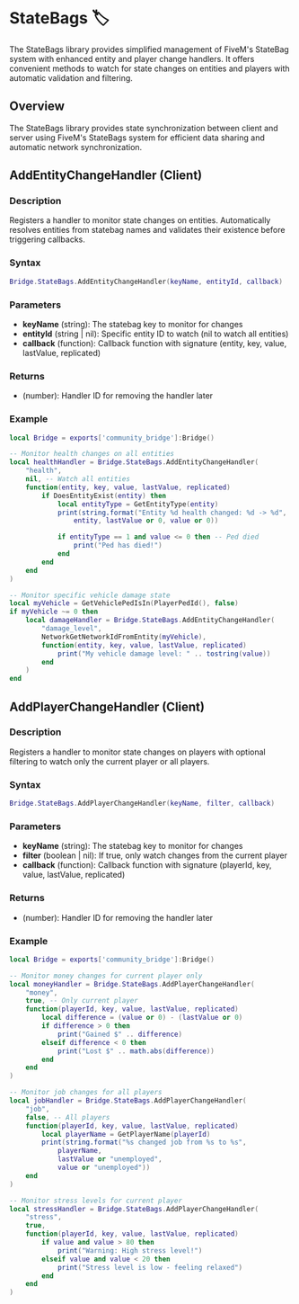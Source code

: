 # StateBags 🏷️

<!--META
nav: true
toc: true
description: The StateBags library provides simplified management of FiveM's StateBag system with enhanced entity and player change handlers. It offers convenient methods to watch for state changes on entities and players with automatic validation and filtering.
-->

The StateBags library provides simplified management of FiveM's StateBag system with enhanced entity and player change handlers. It offers convenient methods to watch for state changes on entities and players with automatic validation and filtering.

## Overview

The StateBags library provides state synchronization between client and server using FiveM's StateBags system for efficient data sharing and automatic network synchronization.

## AddEntityChangeHandler (Client)

### Description
Registers a handler to monitor state changes on entities. Automatically resolves entities from statebag names and validates their existence before triggering callbacks.

### Syntax
```lua
Bridge.StateBags.AddEntityChangeHandler(keyName, entityId, callback)
```

### Parameters
- **keyName** (string): The statebag key to monitor for changes
- **entityId** (string | nil): Specific entity ID to watch (nil to watch all entities)
- **callback** (function): Callback function with signature (entity, key, value, lastValue, replicated)

### Returns
- (number): Handler ID for removing the handler later

### Example
```lua
local Bridge = exports['community_bridge']:Bridge()

-- Monitor health changes on all entities
local healthHandler = Bridge.StateBags.AddEntityChangeHandler(
    "health",
    nil, -- Watch all entities
    function(entity, key, value, lastValue, replicated)
        if DoesEntityExist(entity) then
            local entityType = GetEntityType(entity)
            print(string.format("Entity %d health changed: %d -> %d",
                entity, lastValue or 0, value or 0))

            if entityType == 1 and value <= 0 then -- Ped died
                print("Ped has died!")
            end
        end
    end
)

-- Monitor specific vehicle damage state
local myVehicle = GetVehiclePedIsIn(PlayerPedId(), false)
if myVehicle ~= 0 then
    local damageHandler = Bridge.StateBags.AddEntityChangeHandler(
        "damage_level",
        NetworkGetNetworkIdFromEntity(myVehicle),
        function(entity, key, value, lastValue, replicated)
            print("My vehicle damage level: " .. tostring(value))
        end
    )
end
```

## AddPlayerChangeHandler (Client)

### Description
Registers a handler to monitor state changes on players with optional filtering to watch only the current player or all players.

### Syntax
```lua
Bridge.StateBags.AddPlayerChangeHandler(keyName, filter, callback)
```

### Parameters
- **keyName** (string): The statebag key to monitor for changes
- **filter** (boolean | nil): If true, only watch changes from the current player
- **callback** (function): Callback function with signature (playerId, key, value, lastValue, replicated)

### Returns
- (number): Handler ID for removing the handler later

### Example
```lua
local Bridge = exports['community_bridge']:Bridge()

-- Monitor money changes for current player only
local moneyHandler = Bridge.StateBags.AddPlayerChangeHandler(
    "money",
    true, -- Only current player
    function(playerId, key, value, lastValue, replicated)
        local difference = (value or 0) - (lastValue or 0)
        if difference > 0 then
            print("Gained $" .. difference)
        elseif difference < 0 then
            print("Lost $" .. math.abs(difference))
        end
    end
)

-- Monitor job changes for all players
local jobHandler = Bridge.StateBags.AddPlayerChangeHandler(
    "job",
    false, -- All players
    function(playerId, key, value, lastValue, replicated)
        local playerName = GetPlayerName(playerId)
        print(string.format("%s changed job from %s to %s",
            playerName,
            lastValue or "unemployed",
            value or "unemployed"))
    end
)

-- Monitor stress levels for current player
local stressHandler = Bridge.StateBags.AddPlayerChangeHandler(
    "stress",
    true,
    function(playerId, key, value, lastValue, replicated)
        if value and value > 80 then
            print("Warning: High stress level!")
        elseif value and value < 20 then
            print("Stress level is low - feeling relaxed")
        end
    end
)
```

